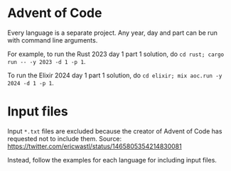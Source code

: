 # Advent of Code
Every language is a separate project. Any year, day and part can be run with command line arguments.

For example, to run the Rust 2023 day 1 part 1 solution, do `cd rust; cargo run -- -y 2023 -d 1 -p 1`.

To run the Elixir 2024 day 1 part 1 solution, do `cd elixir; mix aoc.run -y 2024 -d 1 -p 1`.

# Input files
Input `*.txt` files are excluded because the creator of Advent of Code has requested not to include them.
Source: https://twitter.com/ericwastl/status/1465805354214830081

Instead, follow the examples for each language for including input files.
